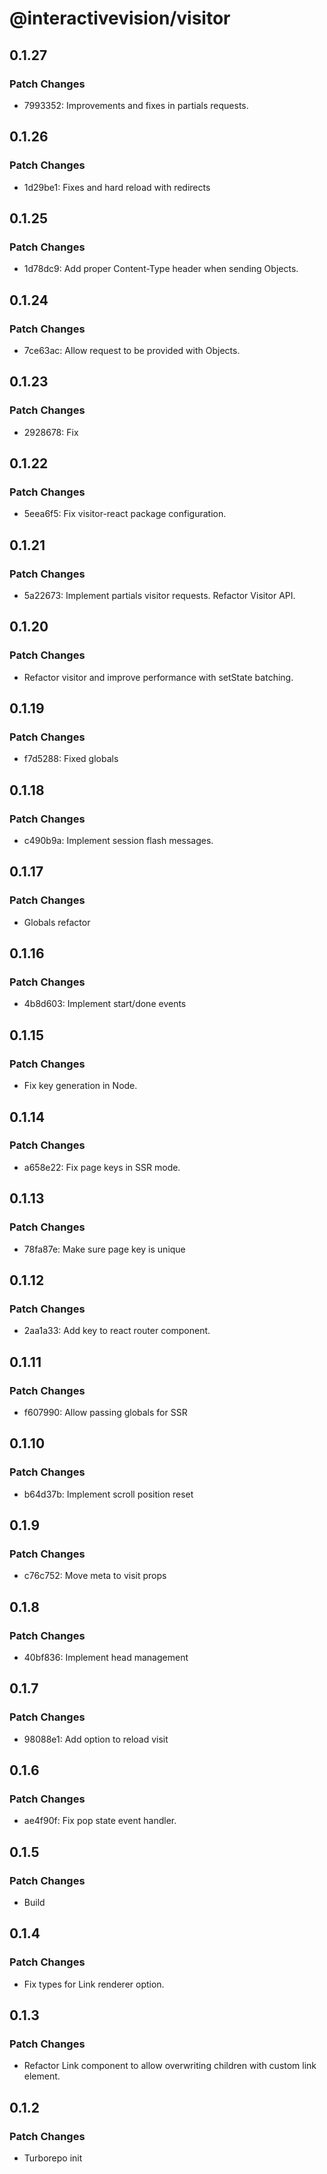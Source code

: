 # @interactivevision/visitor

## 0.1.27

### Patch Changes

- 7993352: Improvements and fixes in partials requests.

## 0.1.26

### Patch Changes

- 1d29be1: Fixes and hard reload with redirects

## 0.1.25

### Patch Changes

- 1d78dc9: Add proper Content-Type header when sending Objects.

## 0.1.24

### Patch Changes

- 7ce63ac: Allow request to be provided with Objects.

## 0.1.23

### Patch Changes

- 2928678: Fix

## 0.1.22

### Patch Changes

- 5eea6f5: Fix visitor-react package configuration.

## 0.1.21

### Patch Changes

- 5a22673: Implement partials visitor requests. Refactor Visitor API.

## 0.1.20

### Patch Changes

- Refactor visitor and improve performance with setState batching.

## 0.1.19

### Patch Changes

- f7d5288: Fixed globals

## 0.1.18

### Patch Changes

- c490b9a: Implement session flash messages.

## 0.1.17

### Patch Changes

- Globals refactor

## 0.1.16

### Patch Changes

- 4b8d603: Implement start/done events

## 0.1.15

### Patch Changes

- Fix key generation in Node.

## 0.1.14

### Patch Changes

- a658e22: Fix page keys in SSR mode.

## 0.1.13

### Patch Changes

- 78fa87e: Make sure page key is unique

## 0.1.12

### Patch Changes

- 2aa1a33: Add key to react router component.

## 0.1.11

### Patch Changes

- f607990: Allow passing globals for SSR

## 0.1.10

### Patch Changes

- b64d37b: Implement scroll position reset

## 0.1.9

### Patch Changes

- c76c752: Move meta to visit props

## 0.1.8

### Patch Changes

- 40bf836: Implement head management

## 0.1.7

### Patch Changes

- 98088e1: Add option to reload visit

## 0.1.6

### Patch Changes

- ae4f90f: Fix pop state event handler.

## 0.1.5

### Patch Changes

- Build

## 0.1.4

### Patch Changes

- Fix types for Link renderer option.

## 0.1.3

### Patch Changes

- Refactor Link component to allow overwriting children with custom link element.

## 0.1.2

### Patch Changes

- Turborepo init
